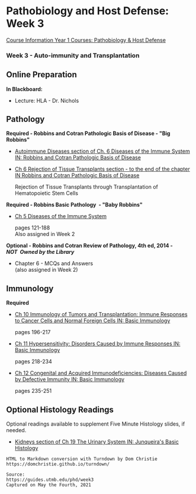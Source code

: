 # Pathobiology and Host Defense: Week 3

[Course Information Year 1 Courses: Pathobiology & Host Defense](/usmle/phd/course-information/)

### Week 3 - Auto-immunity and Transplantation

## Online Preparation

**In Blackboard:**

*   Lecture: HLA - Dr. Nichols

## Pathology

**Required - Robbins and Cotran Pathologic Basis of Disease - "Big Robbins"**

*   [Autoimmune Diseases section of Ch. 6 Diseases of the Immune System IN: Robbins and Cotran Pathologic Basis of Disease](http://libux.utmb.edu/login?url=https://www.clinicalkey.com/#!/content/book/3-s2.0-B9780323531139000066?scrollTo=%23hl0002505)
    
*   [Ch 6 Rejection of Tissue Transplants section - to the end of the chapter IN Robbins and Cotran Pathologic Basis of Disease](http://libux.utmb.edu/login?url=https://www.clinicalkey.com/#!/content/book/3-s2.0-B9780323531139000066?scrollTo=%23hl0003115)
    
    Rejection of Tissue Transplants through Transplantation of Hematopoietic Stem Cells
    

**Required - Robbins Basic Pathology  - "Baby Robbins"**

*   [Ch 5 Diseases of the Immune System](http://libux.utmb.edu/login?url=https://www.clinicalkey.com/#!/content/book/3-s2.0-B9780323353175000053)
    
    pages 121-188  
    Also assigned in Week 2
    

**Optional - Robbins and Cotran Review of Pathology, 4th ed, 2014 -_NOT_  _Owned by the Library_**

*   Chapter 6 - MCQs and Answers  
    (also assigned in Week 2)

## Immunology

**Required**

*   [Ch 10 Immunology of Tumors and Transplantation: Immune Responses to Cancer Cells and Normal Foreign Cells IN: Basic Immunology](http://libux.utmb.edu/login?url=https://www.clinicalkey.com/#!/content/book/3-s2.0-B9780323549431000106)
    
    pages 196-217
    
*   [Ch 11 Hypersensitivity: Disorders Caused by Immune Responses IN: Basic Immunology](http://libux.utmb.edu/login?url=https://www.clinicalkey.com/#!/content/book/3-s2.0-B9780323549431000118)
    
    pages 218-234
    
*   [Ch 12 Congenital and Acquired Immunodeficiencies: Diseases Caused by Defective Immunity IN: Basic Immunology](http://libux.utmb.edu/login?url=https://www.clinicalkey.com/#!/content/book/3-s2.0-B978032354943100012X)
    
    pages 235-251
    

## Optional Histology Readings

Optional readings available to supplement Five Minute Histology slides, if needed.

*   [Kidneys section of Ch 19 The Urinary System IN: Junqueira's Basic Histology](http://libux.utmb.edu/login?url=https://accessmedicine.mhmedical.com/content.aspx?bookid=2430&sectionid=190286342#1160663115)

```
HTML to Markdown conversion with Turndown by Dom Christie
https://domchristie.github.io/turndown/

Source:
https://guides.utmb.edu/phd/week3
Captured on May the Fourth, 2021
```
